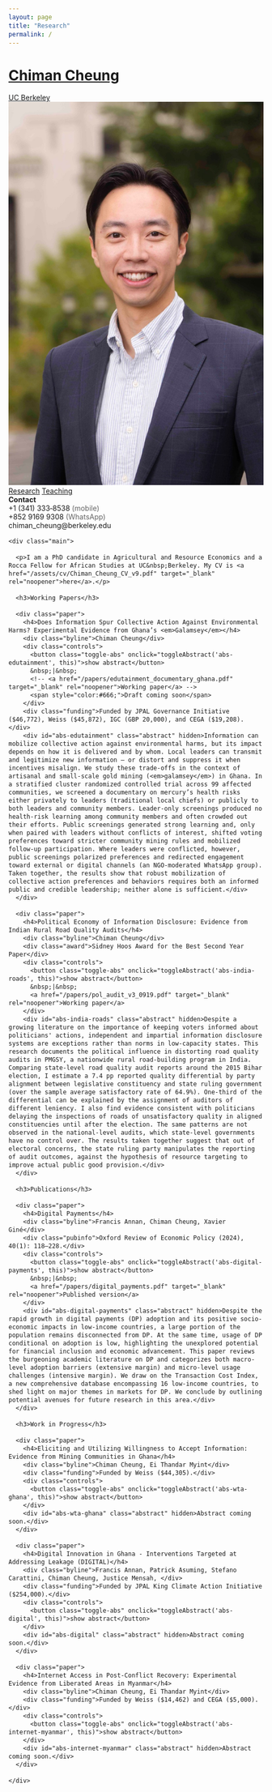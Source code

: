 ```yaml
---
layout: page
title: "Research"
permalink: /
---
```


<link rel="stylesheet" href="/assets/css/styles.css"/>

<div class="container">

  <div class="header">
    <h1><a href="/">Chiman Cheung</a></h1>
    <div class="affil"><a href="https://are.berkeley.edu/" target="_blank" rel="noopener">UC Berkeley</a></div>
  </div>

  <div class="grid">
    <div class="sidebar">
      <img src="/assets/img/headshot_cheung.jpeg" alt="Headshot of Chiman Cheung">
      <div class="links">
        <a href="/">Research</a>
        <a href="/teaching/">Teaching</a>
      </div>
      <div class="contact">
        <div><strong>Contact</strong></div>
        <div>+1 (341) 333‑8538 <span style="color:#666;">(mobile)</span></div>
        <div>+852 9169 9308 <span style="color:#666;">(WhatsApp)</span></div>
        <div>chiman_cheung@berkeley.edu</div>
      </div>
    </div>

    <div class="main">

      <p>I am a PhD candidate in Agricultural and Resource Economics and a Rocca Fellow for African Studies at UC&nbsp;Berkeley. My CV is <a href="/assets/cv/Chiman_Cheung_CV_v9.pdf" target="_blank" rel="noopener">here</a>.</p>

      <h3>Working Papers</h3>

      <div class="paper">
        <h4>Does Information Spur Collective Action Against Environmental Harms? Experimental Evidence from Ghana’s <em>Galamsey</em></h4>
        <div class="byline">Chiman Cheung</div>
        <div class="controls">
          <button class="toggle-abs" onclick="toggleAbstract('abs-edutainment', this)">show abstract</button>
          &nbsp;|&nbsp;
          <!-- <a href="/papers/edutainment_documentary_ghana.pdf" target="_blank" rel="noopener">Working paper</a> -->
          <span style="color:#666;">Draft coming soon</span>
        </div>
        <div class="funding">Funded by JPAL Governance Initiative ($46,772), Weiss ($45,872), IGC (GBP 20,000), and CEGA ($19,208).</div>
        <div id="abs-edutainment" class="abstract" hidden>Information can mobilize collective action against environmental harms, but its impact depends on how it is delivered and by whom. Local leaders can transmit and legitimize new information — or distort and suppress it when incentives misalign. We study these trade-offs in the context of artisanal and small-scale gold mining (<em>galamsey</em>) in Ghana. In a stratified cluster randomized controlled trial across 99 affected communities, we screened a documentary on mercury’s health risks either privately to leaders (traditional local chiefs) or publicly to both leaders and community members. Leader-only screenings produced no health-risk learning among community members and often crowded out their efforts. Public screenings generated strong learning and, only when paired with leaders without conflicts of interest, shifted voting preferences toward stricter community mining rules and mobilized follow-up participation. Where leaders were conflicted, however, public screenings polarized preferences and redirected engagement toward external or digital channels (an NGO-moderated WhatsApp group). Taken together, the results show that robust mobilization of collective action preferences and behaviors requires both an informed public and credible leadership; neither alone is sufficient.</div>
      </div>

      <div class="paper">
        <h4>Political Economy of Information Disclosure: Evidence from Indian Rural Road Quality Audits</h4>
        <div class="byline">Chiman Cheung</div>
        <div class="award">Sidney Hoos Award for the Best Second Year Paper</div>
        <div class="controls">
          <button class="toggle-abs" onclick="toggleAbstract('abs-india-roads', this)">show abstract</button>
          &nbsp;|&nbsp;
          <a href="/papers/pol_audit_v3_0919.pdf" target="_blank" rel="noopener">Working paper</a>
        </div>
        <div id="abs-india-roads" class="abstract" hidden>Despite a growing literature on the importance of keeping voters informed about politicians' actions, independent and impartial information disclosure systems are exceptions rather than norms in low-capacity states. This research documents the political influence in distorting road quality audits in PMGSY, a nationwide rural road-building program in India. Comparing state-level road quality audit reports around the 2015 Bihar election, I estimate a 7.4 pp reported quality differential by party alignment between legislative constituency and state ruling government (over the sample average satisfactory rate of 64.9%). One-third of the differential can be explained by the assignment of auditors of different leniency. I also find evidence consistent with politicians delaying the inspections of roads of unsatisfactory quality in aligned constituencies until after the election. The same patterns are not observed in the national-level audits, which state-level governments have no control over. The results taken together suggest that out of electoral concerns, the state ruling party manipulates the reporting of audit outcomes, against the hypothesis of resource targeting to improve actual public good provision.</div>
      </div>

      <h3>Publications</h3>

      <div class="paper">
        <h4>Digital Payments</h4>
        <div class="byline">Francis Annan, Chiman Cheung, Xavier Giné</div>
        <div class="pubinfo">Oxford Review of Economic Policy (2024), 40(1): 118–228.</div>
        <div class="controls">
          <button class="toggle-abs" onclick="toggleAbstract('abs-digital-payments', this)">show abstract</button>
          &nbsp;|&nbsp;
          <a href="/papers/digital_payments.pdf" target="_blank" rel="noopener">Published version</a>
        </div>
        <div id="abs-digital-payments" class="abstract" hidden>Despite the rapid growth in digital payments (DP) adoption and its positive socio-economic impacts in low-income countries, a large portion of the population remains disconnected from DP. At the same time, usage of DP conditional on adoption is low, highlighting the unexplored potential for financial inclusion and economic advancement. This paper reviews the burgeoning academic literature on DP and categorizes both macro-level adoption barriers (extensive margin) and micro-level usage challenges (intensive margin). We draw on the Transaction Cost Index, a new comprehensive database encompassing 16 low-income countries, to shed light on major themes in markets for DP. We conclude by outlining potential avenues for future research in this area.</div>
      </div>

      <h3>Work in Progress</h3>

      <div class="paper">
        <h4>Eliciting and Utilizing Willingness to Accept Information: Evidence from Mining Communities in Ghana</h4>
        <div class="byline">Chiman Cheung, Ei Thandar Myint</div>
        <div class="funding">Funded by Weiss ($44,305).</div>
        <div class="controls">
          <button class="toggle-abs" onclick="toggleAbstract('abs-wta-ghana', this)">show abstract</button>
        </div>
        <div id="abs-wta-ghana" class="abstract" hidden>Abstract coming soon.</div>
      </div>

      <div class="paper">
        <h4>Digital Innovation in Ghana - Interventions Targeted at Addressing Leakage (DIGITAL)</h4>
        <div class="byline">Francis Annan, Patrick Asuming, Stefano Carattini, Chiman Cheung, Justice Mensah, </div>
        <div class="funding">Funded by JPAL King Climate Action Initiative ($254,000).</div>
        <div class="controls">
          <button class="toggle-abs" onclick="toggleAbstract('abs-digital', this)">show abstract</button>
        </div>
        <div id="abs-digital" class="abstract" hidden>Abstract coming soon.</div>
      </div>

      <div class="paper">
        <h4>Internet Access in Post-Conflict Recovery: Experimental Evidence from Liberated Areas in Myanmar</h4>
        <div class="byline">Chiman Cheung, Ei Thandar Myint</div>
        <div class="funding">Funded by Weiss ($14,462) and CEGA ($5,000).</div>
        <div class="controls">
          <button class="toggle-abs" onclick="toggleAbstract('abs-internet-myanmar', this)">show abstract</button>
        </div>
        <div id="abs-internet-myanmar" class="abstract" hidden>Abstract coming soon.</div>
      </div>

    </div>
  </div>
</div>

<script src="/assets/js/toggle.js"></script>
